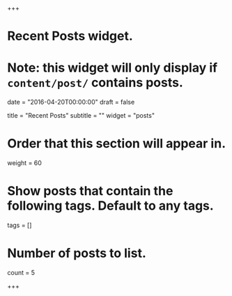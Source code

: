 +++
# Recent Posts widget.
# Note: this widget will only display if `content/post/` contains posts.

date = "2016-04-20T00:00:00"
draft = false

title = "Recent Posts"
subtitle = ""
widget = "posts"

# Order that this section will appear in.
weight = 60

# Show posts that contain the following tags. Default to any tags.
tags = []

# Number of posts to list.
count = 5

+++

